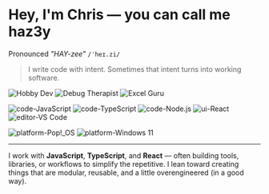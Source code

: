 # Hey, I'm Chris — you can call me **haz3y**

Pronounced _"HAY-zee"_ `/ˈheɪ.zi/`

> I write code with intent. Sometimes that intent turns into working software.

![Hobby Dev](https://img.shields.io/badge/hobbyist-dev-9cf?style=flat-square)
![Debug Therapist](https://img.shields.io/badge/role-debug%20therapist-critical?style=flat-square&logo=bugatti)
![Excel Guru](https://img.shields.io/badge/tool-Excel%20Guru-217346?style=flat-square&logo=microsoft-excel&logoColor=white)

![code-JavaScript](https://img.shields.io/badge/code-JavaScript-F7DF1E?style=flat-square&logo=javascript&logoColor=white)
![code-TypeScript](https://img.shields.io/badge/code-TypeScript-3178C6?style=flat-square&logo=typescript&logoColor=white)
![code-Node.js](https://img.shields.io/badge/code-Node.js-339933?style=flat-square&logo=nodedotjs&logoColor=white)
![ui-React](https://img.shields.io/badge/ui-React-61DAFB?style=flat-square&logo=react&logoColor=black)
![editor-VS Code](https://img.shields.io/badge/editor-VS%20Code-007ACC?style=flat-square&logo=visual-studio-code&logoColor=white)

![platform-Pop!_OS](https://img.shields.io/badge/platform-Pop!_OS-48B9C7?style=flat-square&logo=popos&logoColor=white)
![platform-Windows 11](https://img.shields.io/badge/platform-Windows%2011-0078D6?style=flat-square&logo=windows&logoColor=white)

---

I work with **JavaScript**, **TypeScript**, and **React** — often building tools, libraries, or workflows to simplify the repetitive. I lean toward creating things that are modular, reusable, and a little overengineered (in a good way).

